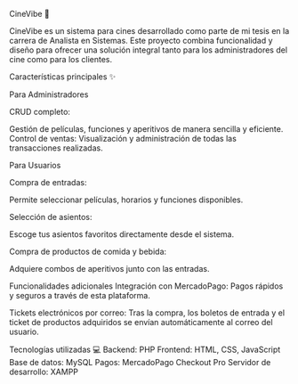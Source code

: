 CineVibe 🎥

CineVibe es un sistema para cines desarrollado como parte de mi tesis en la carrera de Analista en Sistemas. Este proyecto combina funcionalidad y diseño para ofrecer una solución integral tanto para los administradores del cine como para los clientes.

Características principales ✨


Para Administradores

CRUD completo:

Gestión de películas, funciones y aperitivos de manera sencilla y eficiente.
Control de ventas:
Visualización y administración de todas las transacciones realizadas.

Para Usuarios

Compra de entradas:

Permite seleccionar películas, horarios y funciones disponibles.

Selección de asientos:

Escoge tus asientos favoritos directamente desde el sistema.

Compra de productos de comida y bebida:

Adquiere combos de aperitivos junto con las entradas.

Funcionalidades adicionales
Integración con MercadoPago:
Pagos rápidos y seguros a través de esta plataforma.

Tickets electrónicos por correo:
Tras la compra, los boletos de entrada y el ticket de productos adquiridos se envían automáticamente al correo del usuario.

Tecnologías utilizadas 💻
Backend: PHP
Frontend: HTML, CSS, JavaScript
Base de datos: MySQL
Pagos: MercadoPago Checkout Pro
Servidor de desarrollo: XAMPP
